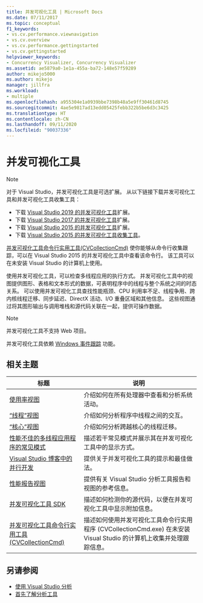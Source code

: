 ```yaml
---
title: 并发可视化工具 | Microsoft Docs
ms.date: 07/11/2017
ms.topic: conceptual
f1_keywords:
- vs.cv.performance.viewnavigation
- vs.cv.overview
- vs.cv.performance.gettingstarted
- vs.cv.gettingstarted
helpviewer_keywords:
- Concurrency Visualizer, Concurrency Visualizer
ms.assetid: ae5879a0-1e1a-455a-ba72-148e57f59289
author: mikejo5000
ms.author: mikejo
manager: jillfra
ms.workload:
- multiple
ms.openlocfilehash: a955304e1a0939bbe7398b48a5e9ff30461d8745
ms.sourcegitcommit: 4ae5e9817ad13edd05425febb322b5be6d3c3425
ms.translationtype: HT
ms.contentlocale: zh-CN
ms.lasthandoff: 09/11/2020
ms.locfileid: "90037336"
---
```

# <a name="concurrency-visualizer"></a>并发可视化工具

> [!NOTE]
> 对于 Visual Studio，并发可视化工具是可选扩展。 从以下链接下载并发可视化工具和并发可视化工具收集工具：
>
> - 下载 [Visual Studio 2019 的并发可视化工具](https://marketplace.visualstudio.com/items?itemName=Diagnostics.DiagnosticsConcurrencyVisualizer2019#overview)扩展。
> - 下载 [Visual Studio 2017 的并发可视化工具](https://marketplace.visualstudio.com/items?itemName=VisualStudioProductTeam.ConcurrencyVisualizer2017#overview)扩展。
> - 下载 [Visual Studio 2015 的并发可视化工具](https://marketplace.visualstudio.com/items?itemName=Diagnostics.ConcurrencyVisualizerforVisualStudio2015)扩展。
> - 下载 [Visual Studio 2015 的并发可视化工具收集工具](https://www.microsoft.com/download/details.aspx?id=49103)。
>
> [并发可视化工具命令行实用工具(CVCollectionCmd)](../profiling/concurrency-visualizer-command-line-utility-cvcollectioncmd.md) 使你能够从命令行收集跟踪，可以在 Visual Studio 2015 的并发可视化工具中查看该命令行。 该工具可以在未安装 Visual Studio 的计算机上使用。

使用并发可视化工具，可以检查多线程应用的执行方式。 并发可视化工具中的视图提供图形、表格和文本形式的数据，可表明程序中的线程与整个系统之间的时态关系。 可以使用并发可视化工具查找性能瓶颈、CPU 利用率不足、线程争用、跨内核线程迁移、同步延迟、DirectX 活动、I/O 重叠区域和其他信息。 这些视图通过将其图形输出与调用堆栈和源代码关联在一起，提供可操作数据。

> [!NOTE]
> 并发可视化工具不支持 Web 项目。

并发可视化工具依赖 [Windows 事件跟踪](/windows/win32/etw/event-tracing-portal) 功能。

## <a name="related-topics"></a>相关主题

|标题|说明|
|-----------|-----------------|
|[使用率视图](../profiling/utilization-view.md)|介绍如何在所有处理器中查看和分析系统活动。|
|[“线程”视图](../profiling/threads-view-parallel-performance.md)|介绍如何分析程序中线程之间的交互。|
|[“核心”视图](../profiling/cores-view.md)|介绍如何分析跨越核心的线程迁移。|
|[性能不佳的多线程应用程序的常见模式](../profiling/common-patterns-for-poorly-behaved-multithreaded-applications.md)|描述若干常见模式并展示其在并发可视化工具中的显示方式。|
|[Visual Studio 博客中的并行开发](/archive/blogs/visualizeparallel/)|提供关于并发可视化工具的提示和最佳做法。|
|[性能报告视图](../profiling/performance-report-views.md)|提供有关 Visual Studio 分析工具报告和视图的参考信息。|
|[并发可视化工具 SDK](../profiling/concurrency-visualizer-sdk.md)|描述如何检测你的源代码，以便在并发可视化工具中显示附加信息。|
|[并发可视化工具命令行实用工具 (CVCollectionCmd)](../profiling/concurrency-visualizer-command-line-utility-cvcollectioncmd.md)|描述如何使用并发可视化工具命令行实用程序 (CVCollectionCmd.exe) 在未安装 Visual Studio 的计算机上收集并处理跟踪信息。|

## <a name="see-also"></a>另请参阅

- [使用 Visual Studio 分析](../profiling/index.yml)
- [首先了解分析工具](../profiling/profiling-feature-tour.md)